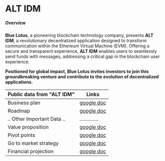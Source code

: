 # ALT IDM
##### Overview
**Blue Lotus**, a pioneering blockchain technology company, presents **ALT IDM**, a revolutionary decentralized application designed to transform communication within the Ethereum Virtual Machine (EVM). Offering a secure and transparent experience, **ALT IDM** enables users to seamlessly send funds with messages, addressing a critical gap in the blockchain user experience.

**Positioned for global impact, Blue Lotus invites investors to join this groundbreaking venture and contribute to the evolution of decentralized applications.**

| Public data from "ALT IDM" | Links |
|---|---|
| Business plan | [google doc](https://docs.google.com/document/d/1qz2NzapPSQ9Rbn6ditq80WbBJpFNcR3oOlB1NHtIYDg/edit?usp=sharing) |
| Roadmap | [google doc](https://docs.google.com/document/d/1eQ-KOfVS_t064lkFmWl4k_6Dd26DZqyClcA-GjyM6rs/edit?usp=sharing) |
| .. Other Important Data .. | .............. |
| Value proposition | [google doc](https://docs.google.com/document/d/1gUhZHpk8CedhkExDc1UhdIsqiiolK2ifwcgZQS4jmP0/edit?usp=sharing) |
| Pivot points | [google doc](https://docs.google.com/document/d/1ABCj7PvxiVgynhAzAQRCVmqA2xA7QT0KU5in_20UF0M/edit?usp=sharing) |
| Go to market strategy | [google doc](https://docs.google.com/document/d/1i7EaPlAws8Chz_YT-9rjT76OnIq1b8Vic9hh8gheR6I/edit?usp=sharing) |
| Financial projection | [google doc](https://docs.google.com/document/d/16uc2DPb14PorS18xJvLgf-Cg6y8LeG51fejRhlhG3fE/edit?usp=sharing) |

